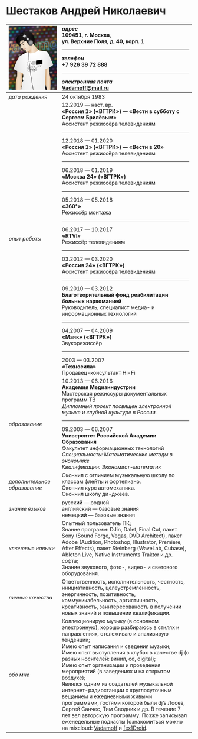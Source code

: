 # Шестаков Андрей Николаевич
| ![Шестаков Андрей Николаевич](photo.jpg "Шестаков Андрей Николаевич") | *адрес* <br> 109451, г. Москва, <br> ул. Верхние Поля, д. 40, корп. 1 <hr> *телефон* <br> +7 926 39 72 888 <hr> *электронная почта* <br> Vadamoff@mail.ru |
| :----- | :----- |
| *дата рождения* | 24 октября 1983 |
| *опыт работы* | 12.2019 — наст. вр. <br> **«Россия 1» («ВГТРК») — «Вести в субботу с Сергеем Брилёвым»** <br> Ассистент режиссёра телевидениям <hr> 12.2018 — 01.2020 <br> **«Россия 1» («ВГТРК») — «Вести в 20»** <br> Ассистент режиссёра телевидениям <hr> 06.2018 — 01.2019 <br> **«Москва 24» («ВГТРК»)** <br> Ассистент режиссёра телевидениям <hr> 05.2018 — 05.2018 <br> **«360°»** <br> Режиссёр монтажа <hr> 06.2017 — 10.2017 <br> **«RTVI»** <br> Режиссёр телевидениям <hr> 03.2012 — 03.2020 <br> **«Россия 24» («ВГТРК»)** <br> Ассистент режиссёра телевидениям <hr> 09.2010 — 03.2012 <br> **Благотворительный фонд реабилитации больных наркоманией** <br> Руководитель, специалист медиа- и информационных технологий <hr> 04.2007 — 04.2009 <br> **«Маяк» («ВГТРК»)** <br> Звукорежиссёр <hr> 2003 — 03.2007 <br> **«Техносила»** <br> Продавец-консультант Hi-Fi |
| *образование* | 10.2013 — 06.2016 <br> **Академия Медиаиндустрии** <br> Мастерская режиссуры документальных программ ТВ <br> *Дипломный проект посвящен электронной музыке и клубной культуре в России.* <hr> 09.2003 — 06.2007 <br> **Университет Российской Академии Образования** <br> Факультет информационных технологий <br> *Специальность: Математические методы в экономике <br> Квалификация: Экономист-математик* |
| *дополнительное образование* | Окончил с отличием музыкальную школу по классам флейты и фортепиано. <br> Окончил курс автомеханика. <br> Окончил школу ди-джеев. |
| *знание языков* | русский — родной <br> английский — базовые знания <br> немецкий — базовые знания |
| *ключевые навыки* | Опытный пользователь ПК; <br> Знание программ: DJin, Dalet, Final Cut, пакет Sony (Sound Forge, Vegas, DVD Architect), пакет Adobe (Audition, Photoshop, Illustrator, Premiere, After Effects), пакет Steinberg (WaveLab, Cubase), Ableton Live, Native Instruments Traktor и др. софта; <br> Знание звукового, фото-, видео- и светового оборудования. |
| *личные качества* | Ответственность, исполнительность, честность, инициативность, целеустремленность, энергичность, позитивность, коммуникабельность, артистичность, креативность, заинтересованость в получении новых знаний и повышении квалификации. |
| *обо мне* | Коллекционирую музыку (в основном электронную), хорошо разбираюсь в стилях и направлениях, отслеживаю и анализирую тенденции; <br> Имею опыт написания и сведения музыки; <br> Имею опыт выступления в клубах в качестве dj (с разных носителей: винил, cd, digital); <br> Имею опыт организации и проведения мероприятий (в заведениях и на открытом воздухе); <br> Являлся одним из создателей музыкальной интернет-радиостанции с круглосуточным вещанием и ежедневными живыми программами, гостями которой были dj’s Лосев, Сергей Санчес, Тим Сводник и др. В течение 7 лет вел авторскую программу. Позже записывал еженедельные подкасты (ознакомиться можно на mixcloud: [Vadamoff](https://www.mixcloud.com/Vadamoff "Vadamoff @ mixcloud") и [[ex]Droid](https://www.mixcloud.com/exDroid "[ex]Droid @ mixcloud"). |
